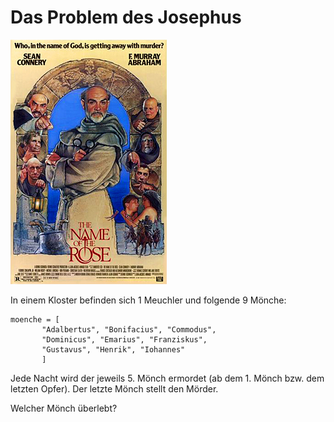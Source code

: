 
# Das Problem des Josephus

![Sean Connery jagt den Mördermönch](moenche.jpg)

In einem Kloster befinden sich 1 Meuchler und folgende 9 Mönche:

    moenche = [
           "Adalbertus", "Bonifacius", "Commodus",
           "Dominicus", "Emarius", "Franziskus",
           "Gustavus", "Henrik", "Iohannes"
           ]

Jede Nacht wird der jeweils 5. Mönch ermordet (ab dem 1. Mönch bzw. dem letzten Opfer). Der letzte Mönch stellt den Mörder.

Welcher Mönch überlebt?
